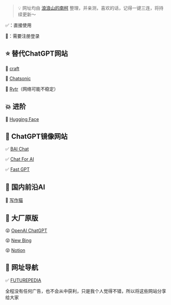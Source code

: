 > 💡 网址均由 [浪浪山的南柯](https://space.bilibili.com/2083768762) 整理，并亲测，喜欢的话，记得一键三连，将持续更新～


✅：直接使用

🔐：需要注册登录


## ⭐ 替代ChatGPT网站

🔐 [craft](https://www.craft.do/)

🔐 [Chatsonic](https://writesonic.com/chat)

🔐 [Rytr](https://rytr.me/)（网络可能不稳定）

## 💥 进阶

🔐 [Hugging Face](https://huggingface.co/)

## 🔰 ChatGPT镜像网站

✅ [BAI Chat](https://chat.theb.ai/)

✅ [Chat For AI](https://chatforai.com/)

✅ [Fast GPT](https://fastgpt.app/)

## 💯 国内前沿AI

🔐 [写作猫](https://xiezuocat.com/)

## 🙏 大厂原版

😝 [OpenAI ChatGPT](https://chat.openai.com/)

😝 [New Bing](https://www.bing.com/new)

😝 [Notion](https://www.notion.so/)

## 🔖 网址导航

✅ [FUTUREPEDIA](https://www.futurepedia.io/)

全程没有任何广告，也不会从中获利，只是我个人觉得不错，所以将这些网站分享给大家
